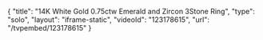 {
    "title": "14K White Gold 0.75ctw Emerald and Zircon 3Stone Ring",
    "type": "solo",
    "layout": "iframe-static",
    "videoId": "123178615",
    "url": "\/tvpembed\/123178615"
}